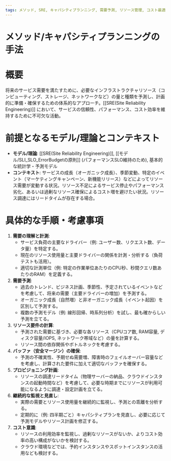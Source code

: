 ```yaml
---
tags: メソッド, SRE, キャパシティプランニング, 需要予測, リソース管理, コスト最適化
---
```

# メソッド/キャパシティプランニングの手法

# 概要
将来のサービス需要を満たすために、必要なインフラストラクチャリソース（コンピューティング、ストレージ、ネットワークなど）の量と種類を予測し、計画的に準備・確保するための体系的なアプローチ。[[SRE(Site Reliability Engineering)]] において、サービスの信頼性、パフォーマンス、コスト効率を維持するために不可欠な活動。

# 前提となるモデル/理論とコンテキスト
* **モデル/理論**: [[SRE(Site Reliability Engineering)]], [[モデル/SLI_SLO_ErrorBudgetの原則]] (パフォーマンスSLO維持のため), 基本的な統計学・予測モデル
* **コンテキスト**: サービスの成長（オーガニック成長）、季節変動、特定のイベント（マーケティングキャンペーン、新機能リリース）などによってリソース需要が変動する状況。リソース不足によるサービス停止やパフォーマンス劣化、あるいは過剰なリソース確保によるコスト増を避けたい状況。リソース調達にはリードタイムが存在する場合。

# 具体的な手順・考慮事項
1.  **需要の理解と計測**:
    * サービス負荷の主要なドライバー（例: ユーザー数、リクエスト数、データ量）を特定する。
    * 現在のリソース使用量と主要ドライバーの関係を計測・分析する（負荷テストも活用）。
    * 適切な計測単位（例: 特定の作業単位あたりのCPU秒、秒間クエリ数あたりのRAM）を定義する。
2.  **需要予測**:
    * 過去のトレンド、ビジネス計画、季節性、予定されているイベントなどを考慮して、将来の需要（主要ドライバーの増加）を予測する。
    * オーガニック成長（自然増）と非オーガニック成長（イベント起因）を区別して予測する。
    * 複数の予測モデル（例: 線形回帰、時系列分析）を試し、最も確からしい予測を立てる。
3.  **リソース要件の計算**:
    * 予測された需要に基づき、必要な各リソース（CPUコア数, RAM容量, ディスク容量/IOPS, ネットワーク帯域など）の量を計算する。
    * リソース間の依存関係やボトルネックを考慮する。
4.  **バッファ（安全マージン）の確保**:
    * 予測の不確実性、予期せぬ需要増、障害時のフェイルオーバー容量などを考慮し、計算された要件に加えて適切なバッファを確保する。
5.  **プロビジョニング計画**:
    * リソースの調達リードタイム（物理サーバーの納品、クラウドインスタンスの起動時間など）を考慮して、必要な時期までにリソースが利用可能になるように調達・設定計画を立てる。
6.  **継続的な監視と見直し**:
    * 実際の需要とリソース使用量を継続的に監視し、予測との乖離を分析する。
    * 定期的に（例: 四半期ごと）キャパシティプランを見直し、必要に応じて予測モデルやリソース計画を修正する。
7.  **コスト意識**:
    * リソースの利用効率を監視し、過剰なリソースがないか、よりコスト効率の高い構成がないかを検討する。
    * クラウド環境などでは、予約インスタンスやスポットインスタンスの活用なども検討する。